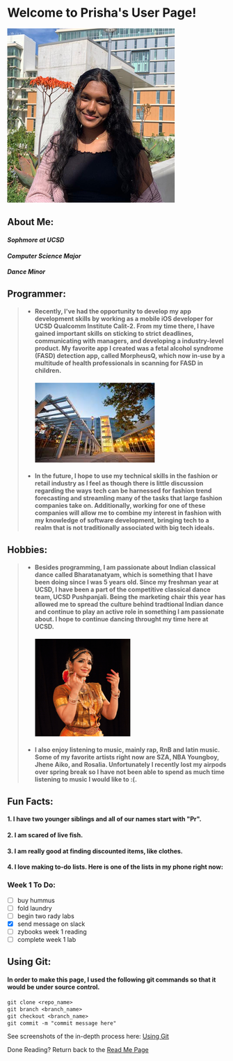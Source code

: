 # Welcome to Prisha's User Page! 
![](prisha-profile.png)
## About Me: 
#### *Sophmore at UCSD*
#### *Computer Science Major* 
#### *Dance Minor* 

## Programmer:  
> * #### Recently, I've had the opportunity to develop my app development skills by working as a mobile iOS developer for UCSD Qualcomm Institute Calit-2. From my time there, I have gained important skills on sticking to strict deadlines, communicating with managers, and developing a industry-level product. My favorite app I created was a fetal alcohol syndrome (FASD) detection app, called MorpheusQ, which now in-use by a multitude of health professionals in scanning for FASD in children. 
>   #### ![](download.jpg)
> * #### In the future, I hope to use my technical skills in the fashion or retail industry as I feel as though there is little discussion regarding the ways tech can be harnessed for fashion trend forecasting and streamling many of the tasks that large fashion companies take on. Additionally, working for one of these companies will allow me to combine my interest in fashion with my knowledge of software development, bringing tech to a realm that is not traditionally associated with big tech ideals. 

## Hobbies: 
> * #### Besides programming, I am passionate about Indian classical dance called Bharatanatyam, which is something that I have been doing since I was 5 years old. Since my freshman year at UCSD, I have been a part of the competitive classical dance team, UCSD Pushpanjali. Being the marketing chair this year has allowed me to spread the culture behind tradtional Indian dance and continue to play an active role in something I am passionate about. I hope to continue dancing throught my time here at UCSD. 
>   #### ![](dance.png)
> * #### I also enjoy listening to music, mainly rap, RnB and latin music. Some of my favorite artists right now are SZA, NBA Youngboy, Jhene Aiko, and Rosalia. Unfortunately I recently lost my airpods over spring break so I have not been able to spend as much time listening to music I would like to :(. 

## Fun Facts: 
#### 1. I have two younger siblings and all of our names start with "Pr". 
#### 2. I am scared of live fish. 
#### 3. I am really good at finding discounted items, like clothes. 
#### 4. I love making to-do lists. Here is one of the lists in my phone right now: 

### Week 1 To Do: 
 - [ ] buy hummus 
 - [ ] fold laundry 
 - [ ] begin two rady labs 
 - [x] send message on slack
 - [ ] zybooks week 1 reading
 - [ ] complete week 1 lab 

## Using Git: 
#### In order to make this page, I used the following git commands so that it would be under source control. 
```
git clone <repo_name>
git branch <branch_name>
git checkout <branch_name>
git commit -m "commit message here" 
```
See screenshots of the in-depth process here: [Using Git](https://github.com/prishaanand/Week-1-Lab)

Done Reading? Return back to the [Read Me Page](README.md)
